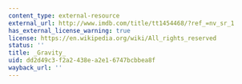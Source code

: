 ```yaml
---
content_type: external-resource
external_url: http://www.imdb.com/title/tt1454468/?ref_=nv_sr_1
has_external_license_warning: true
license: https://en.wikipedia.org/wiki/All_rights_reserved
status: ''
title: _Gravity_
uid: dd2d49c3-f2a2-438e-a2e1-6747bcbbea8f
wayback_url: ''
---
```

